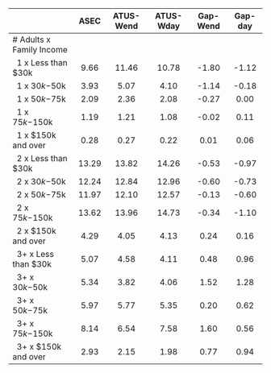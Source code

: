 
|                      |         ASEC |    ATUS-Wend |    ATUS-Wday |     Gap-Wend |      Gap-day |
| -------------------- | :----------: | :----------: | :----------: | :----------: | :----------: |
| # Adults x Family Income |              |              |              |              |              |
| &nbsp;&nbsp;1 x Less than $30k |         9.66 |        11.46 |        10.78 |        -1.80 |        -1.12 |
| &nbsp;&nbsp;1 x $30k-$50k |         3.93 |         5.07 |         4.10 |        -1.14 |        -0.18 |
| &nbsp;&nbsp;1 x $50k-$75k |         2.09 |         2.36 |         2.08 |        -0.27 |         0.00 |
| &nbsp;&nbsp;1 x $75k-$150k |         1.19 |         1.21 |         1.08 |        -0.02 |         0.11 |
| &nbsp;&nbsp;1 x $150k and over |         0.28 |         0.27 |         0.22 |         0.01 |         0.06 |
| &nbsp;&nbsp;2 x Less than $30k |        13.29 |        13.82 |        14.26 |        -0.53 |        -0.97 |
| &nbsp;&nbsp;2 x $30k-$50k |        12.24 |        12.84 |        12.96 |        -0.60 |        -0.73 |
| &nbsp;&nbsp;2 x $50k-$75k |        11.97 |        12.10 |        12.57 |        -0.13 |        -0.60 |
| &nbsp;&nbsp;2 x $75k-$150k |        13.62 |        13.96 |        14.73 |        -0.34 |        -1.10 |
| &nbsp;&nbsp;2 x $150k and over |         4.29 |         4.05 |         4.13 |         0.24 |         0.16 |
| &nbsp;&nbsp;3+ x Less than $30k |         5.07 |         4.58 |         4.11 |         0.48 |         0.96 |
| &nbsp;&nbsp;3+ x $30k-$50k |         5.34 |         3.82 |         4.06 |         1.52 |         1.28 |
| &nbsp;&nbsp;3+ x $50k-$75k |         5.97 |         5.77 |         5.35 |         0.20 |         0.62 |
| &nbsp;&nbsp;3+ x $75k-$150k |         8.14 |         6.54 |         7.58 |         1.60 |         0.56 |
| &nbsp;&nbsp;3+ x $150k and over |         2.93 |         2.15 |         1.98 |         0.77 |         0.94 |

